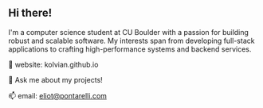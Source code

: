 ## Hi there!
I'm a computer science student at CU Boulder with a passion for building robust and scalable software. My interests span from developing full-stack applications to crafting high-performance systems and backend services.

🌱 website: kolvian.github.io

💬 Ask me about my projects!

📫 email: eliot@pontarelli.com
